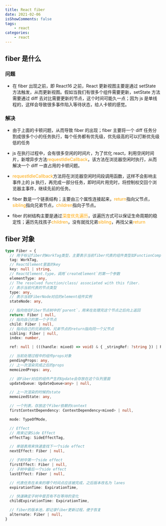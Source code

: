 ```yaml
---
title: React fiber
date: 2021-02-06
isShowComments: false
tags:
    - react
categories:
    - react
---
```


## fiber 是什么

### 问题

-   在 fiber 出现之前，即 React16 之前，React 更新视图主要是通过 setState 方法触发，从而更新视图。假如当我们有很多个组件需要更新，setState 方法需要通过 diff 去对比需要更新的节点，这个时间可能久一点；因为 js 是单线程的，这样会导致很多事件陷入等待状态，给人卡顿的感觉。

### 解决

-   由于上面的卡顿问题，从而导致 fiber 的出现；fiber 主要将一个 diff 任务分割成很多个小的任务执行，每个任务都有优先级，优先级高的可以打断优先级低的任务

-   js 在执行过程中，会有很多空闲的时间片，为了优化 react，利用空闲时间片，新增异步方法<font color="orange">requestIdleCallback</font>，该方法在浏览器空闲时执行，从而解决一个 diff 一直占用的卡顿问题。

-   <font color="orange">requestIdleCallback</font>方法将在浏览器空闲时间段调用函数，这样不会影响主事件上的 js 执行，再完成一部分任务，即时间片用完时，将控制权交回个浏览器主事件，继续先前的任务。

-   fiber 数是一个链表结构；主要由三个属性连接起来，<font color="orange">return</font>指向父节点， <font color="orange">sibling</font>指向兄弟节点，<font color="orange">children</font>指向子节点。

-   fiber 的树结构主要是通过<font color="orange">深度优先遍历</font>，该遍历方式可以保证生命周期的稳定性；遍历先找孩子<font color="orange">children</font>，没有就找兄弟<font color="orange">sibling</font>，再找父亲<font color="orange">return</font>

## fiber 对象

```ts
type Fiber = {
  // 用于标记fiber的WorkTag类型，主要表示当前fiber代表的组件类型如FunctionComponent、ClassComponent等
  tag: WorkTag,
  // ReactElement里面的key
  key: null | string,
  // ReactElement.type，调用`createElement`的第一个参数
  elementType: any,
  // The resolved function/class/ associated with this fiber.
  // 表示当前代表的节点类型
  type: any,
  // 表示当前FiberNode对应的element组件实例
  stateNode: any,

  // 指向他在Fiber节点树中的`parent`，用来在处理完这个节点之后向上返回
  return: Fiber | null,
  // 指向自己的第一个子节点
  child: Fiber | null,
  // 指向自己的兄弟结构，兄弟节点的return指向同一个父节点
  sibling: Fiber | null,
  index: number,

  ref: null | (((handle: mixed) => void) & { _stringRef: ?string }) | RefObject,

  // 当前处理过程中的组件props对象
  pendingProps: any,
  // 上一次渲染完成之后的props
  memoizedProps: any,

  // 该Fiber对应的组件产生的Update会存放在这个队列里面
  updateQueue: UpdateQueue<any> | null,

  // 上一次渲染的时候的state
  memoizedState: any,

  // 一个列表，存放这个Fiber依赖的context
  firstContextDependency: ContextDependency<mixed> | null,

  mode: TypeOfMode,

  // Effect
  // 用来记录Side Effect
  effectTag: SideEffectTag,

  // 单链表用来快速查找下一个side effect
  nextEffect: Fiber | null,

  // 子树中第一个side effect
  firstEffect: Fiber | null,
  // 子树中最后一个side effect
  lastEffect: Fiber | null,

  // 代表任务在未来的哪个时间点应该被完成，之后版本改名为 lanes
  expirationTime: ExpirationTime,

  // 快速确定子树中是否有不在等待的变化
  childExpirationTime: ExpirationTime,

  // fiber的版本池，即记录fiber更新过程，便于恢复
  alternate: Fiber | null,
}

```
